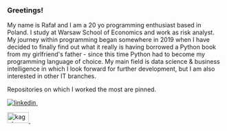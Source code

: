 

### Greetings! 
My name is Rafał and I am a 20 yo programming enthusiast based in Poland. I study at Warsaw School of Economics and work as risk analyst. 
My journey within programming began somewhere in 2019 when I have decided to finally find out what it really is having borrowed a Python book from my girlfriend's father - since this time Python had to become my programming language of choice. My main field is data science & business intelligence in which I look forward for further development, but I am also interested in other IT branches.

Repositories on which I worked the most are pinned.


<p>
  <a href="https://www.linkedin.com/in/rafał-stępień-695562196/" rel="nofollow noreferrer">
    <img src="https://i.stack.imgur.com/gVE0j.png" alt="linkedin">
  </a> &nbsp;
</p>
<p>
  <a href="https://www.kaggle.com/kriegsmaschine" rel="nofollow noreferrer">
    <img src="https://upload.wikimedia.org/wikipedia/commons/7/7c/Kaggle_logo.png" alt="kaggle" width="50" height="25">
  </a> &nbsp;
</p>
